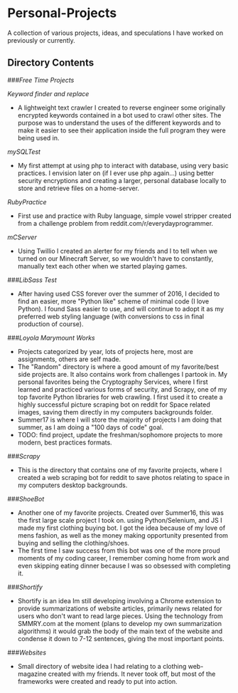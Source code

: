 # **Personal-Projects**
A collection of various projects, ideas, and speculations I have worked on previously or currently.

## **Directory Contents**

###*Free Time Projects*

 *Keyword finder and replace*
 - A lightweight text crawler I created to reverse engineer some originally encrypted keywords contained in a bot used to crawl other sites. The purpose was to understand the uses of the different keywords and to make it easier to see their application inside the full program they were being used in.

 *mySQLTest*
 - My first attempt at using php to interact with database, using very basic practices. I envision later on (if I ever use php again...) using better security encryptions and creating a larger, personal database locally to store and retrieve files on a home-server.

 *RubyPractice*
 - First use and practice with Ruby language, simple vowel stripper created from a challenge problem from reddit.com/r/everydayprogrammer.

 *mCServer*
 - Using Twillio I created an alerter for my friends and I to tell when we turned on our Minecraft Server, so we wouldn't have to constantly, manually text each other when we started playing games.

###*LibSass Test*

 - After having used CSS forever over the summer of 2016, I decided to find an easier, more "Python like" scheme of minimal code (I love Python). I found Sass easier to use, and will continue to adopt it as my preferred web styling language (with conversions to css in final production of course).

###*Loyola Marymount Works*

  - Projects categorized by year, lots of projects here, most are assignments, others are self made.
  - The "Random" directory is where a good amount of my favorite/best side projects are. It also contains work from challenges I partook in. My personal favorites being the Cryptography Services, where I first learned and practiced various forms of security, and Scrapy, one of my top favorite Python libraries for web crawling. I first used it to create a highly successful picture scraping bot on reddit for Space related images, saving them directly in my computers backgrounds folder.
  - Summer17 is where I will store the majority of projects I am doing that summer, as I am doing a "100 days of code" goal.
  - TODO: find project, update the freshman/sophomore projects to more modern, best practices formats.

###*Scrapy*

  - This is the directory that contains one of my favorite projects, where I created a web scraping bot for reddit to save photos relating to space in my computers desktop backgrounds.

###*ShoeBot*

  - Another one of my favorite projects. Created over Summer16, this was the first large scale project I took on. using Python/Selenium, and JS I made my first clothing buying bot. I got the idea because of my love of mens fashion, as well as the money making opportunity presented from buying and selling the clothing/shoes.
  - The first time I saw success from this bot was one of the more proud moments of my coding career, I remember coming home from work and even skipping eating dinner because I was so obsessed with completing it.

###*Shortify*

  - Shortify is an idea Im still developing involving a Chrome extension to provide summarizations of website articles, primarily news related for users who don't want to read large pieces. Using the technology from SMMRY.com at the moment (plans to develop my own summarization algorithms) it would grab the body of the main text of the website and condense it down to 7-12 sentences, giving the most important points.

###*Websites*

  - Small directory of website idea I had relating to a clothing web-magazine created with my friends. It never took off, but most of the frameworks were created and ready to put into action.

